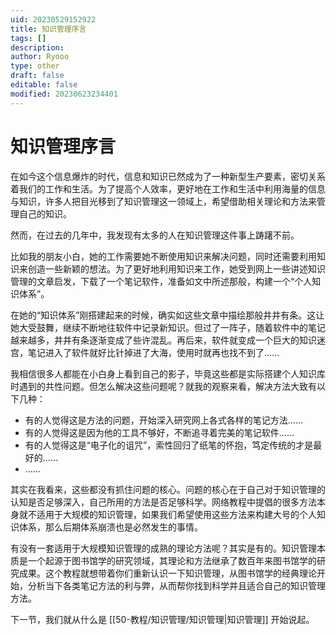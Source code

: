 ```yaml
---
uid: 20230529152922
title: 知识管理序言
tags: []
description: 
author: Ryooo
type: other
draft: false
editable: false
modified: 20230623234401
---
```


# 知识管理序言

在如今这个信息爆炸的时代，信息和知识已然成为了一种新型生产要素，密切关系着我们的工作和生活。为了提高个人效率，更好地在工作和生活中利用海量的信息与知识，许多人把目光移到了知识管理这一领域上，希望借助相关理论和方法来管理自己的知识。

然而，在过去的几年中，我发现有太多的人在知识管理这件事上踌躇不前。

比如我的朋友小白，她的工作需要她不断使用知识来解决问题，同时还需要利用知识来创造一些新颖的想法。为了更好地利用知识来工作，她受到网上一些讲述知识管理的文章启发，下载了一个笔记软件，准备如文中所述那般，构建一个“个人知识体系”。

在她的“知识体系”刚搭建起来的时候，确实如这些文章中描绘那般井井有条。这让她大受鼓舞，继续不断地往软件中记录新知识。但过了一阵子，随着软件中的笔记越来越多，井井有条逐渐变成了些许混乱。再后来，软件就变成一个巨大的知识迷宫，笔记进入了软件就好比针掉进了大海，使用时就再也找不到了……

我相信很多人都能在小白身上看到自己的影子，毕竟这些都是实际搭建个人知识库时遇到的共性问题。但怎么解决这些问题呢？就我的观察来看，解决方法大致有以下几种：

- 有的人觉得这是方法的问题，开始深入研究网上各式各样的笔记方法……
- 有的人觉得这是因为他的工具不够好，不断追寻着完美的笔记软件……
- 有的人觉得这是“电子化的诅咒”，索性回归了纸笔的怀抱，笃定传统的才是最好的……
- ……

其实在我看来，这些都没有抓住问题的核心。问题的核心在于自己对于知识管理的认知是否足够深入，自己所用的方法是否足够科学。网络教程中提倡的很多方法本身就不适用于大规模的知识管理，如果我们希望使用这些方法来构建大号的个人知识体系，那么后期体系崩溃也是必然发生的事情。

有没有一套适用于大规模知识管理的成熟的理论方法呢？其实是有的。知识管理本质是一个起源于图书馆学的研究领域，其理论和方法继承了数百年来图书馆学的研究成果。这个教程就想带着你们重新认识一下知识管理，从图书馆学的经典理论开始，分析当下各类笔记方法的利与弊，从而帮你找到科学并且适合自己的知识管理方法。

下一节，我们就从什么是 [[50-教程/知识管理/知识管理|知识管理]] 开始说起。